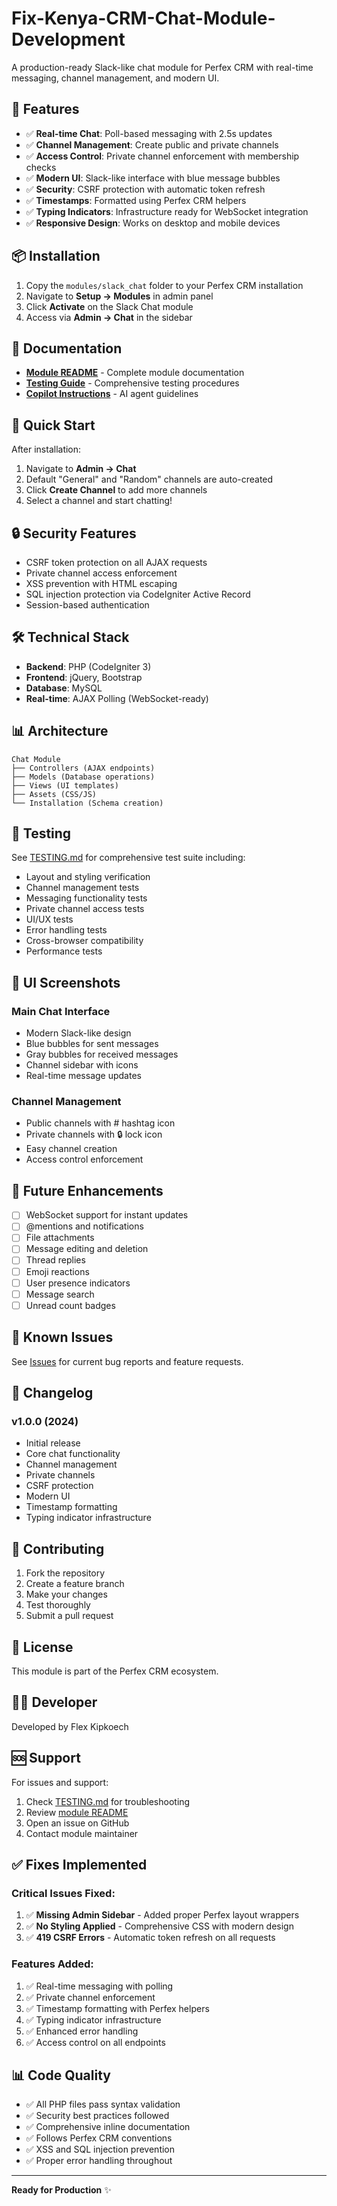 # Fix-Kenya-CRM-Chat-Module-Development

A production-ready Slack-like chat module for Perfex CRM with real-time messaging, channel management, and modern UI.

## 🚀 Features

- ✅ **Real-time Chat**: Poll-based messaging with 2.5s updates
- ✅ **Channel Management**: Create public and private channels
- ✅ **Access Control**: Private channel enforcement with membership checks
- ✅ **Modern UI**: Slack-like interface with blue message bubbles
- ✅ **Security**: CSRF protection with automatic token refresh
- ✅ **Timestamps**: Formatted using Perfex CRM helpers
- ✅ **Typing Indicators**: Infrastructure ready for WebSocket integration
- ✅ **Responsive Design**: Works on desktop and mobile devices

## 📦 Installation

1. Copy the `modules/slack_chat` folder to your Perfex CRM installation
2. Navigate to **Setup → Modules** in admin panel
3. Click **Activate** on the Slack Chat module
4. Access via **Admin → Chat** in the sidebar

## 📖 Documentation

- **[Module README](modules/slack_chat/README.md)** - Complete module documentation
- **[Testing Guide](TESTING.md)** - Comprehensive testing procedures
- **[Copilot Instructions](.github/copilot-instructions.md)** - AI agent guidelines

## 🎯 Quick Start

After installation:

1. Navigate to **Admin → Chat**
2. Default "General" and "Random" channels are auto-created
3. Click **Create Channel** to add more channels
4. Select a channel and start chatting!

## 🔒 Security Features

- CSRF token protection on all AJAX requests
- Private channel access enforcement
- XSS prevention with HTML escaping
- SQL injection protection via CodeIgniter Active Record
- Session-based authentication

## 🛠️ Technical Stack

- **Backend**: PHP (CodeIgniter 3)
- **Frontend**: jQuery, Bootstrap
- **Database**: MySQL
- **Real-time**: AJAX Polling (WebSocket-ready)

## 📊 Architecture

```
Chat Module
├── Controllers (AJAX endpoints)
├── Models (Database operations)
├── Views (UI templates)
├── Assets (CSS/JS)
└── Installation (Schema creation)
```

## 🧪 Testing

See [TESTING.md](TESTING.md) for comprehensive test suite including:

- Layout and styling verification
- Channel management tests
- Messaging functionality tests
- Private channel access tests
- UI/UX tests
- Error handling tests
- Cross-browser compatibility
- Performance tests

## 🎨 UI Screenshots

### Main Chat Interface
- Modern Slack-like design
- Blue bubbles for sent messages
- Gray bubbles for received messages
- Channel sidebar with icons
- Real-time message updates

### Channel Management
- Public channels with # hashtag icon
- Private channels with 🔒 lock icon
- Easy channel creation
- Access control enforcement

## 🚧 Future Enhancements

- [ ] WebSocket support for instant updates
- [ ] @mentions and notifications
- [ ] File attachments
- [ ] Message editing and deletion
- [ ] Thread replies
- [ ] Emoji reactions
- [ ] User presence indicators
- [ ] Message search
- [ ] Unread count badges

## 🐛 Known Issues

See [Issues](../../issues) for current bug reports and feature requests.

## 📝 Changelog

### v1.0.0 (2024)
- Initial release
- Core chat functionality
- Channel management
- Private channels
- CSRF protection
- Modern UI
- Timestamp formatting
- Typing indicator infrastructure

## 🤝 Contributing

1. Fork the repository
2. Create a feature branch
3. Make your changes
4. Test thoroughly
5. Submit a pull request

## 📄 License

This module is part of the Perfex CRM ecosystem.

## 👨‍💻 Developer

Developed by Flex Kipkoech

## 🆘 Support

For issues and support:
1. Check [TESTING.md](TESTING.md) for troubleshooting
2. Review [module README](modules/slack_chat/README.md)
3. Open an issue on GitHub
4. Contact module maintainer

## ✅ Fixes Implemented

### Critical Issues Fixed:
1. ✅ **Missing Admin Sidebar** - Added proper Perfex layout wrappers
2. ✅ **No Styling Applied** - Comprehensive CSS with modern design
3. ✅ **419 CSRF Errors** - Automatic token refresh on all requests

### Features Added:
1. ✅ Real-time messaging with polling
2. ✅ Private channel enforcement
3. ✅ Timestamp formatting with Perfex helpers
4. ✅ Typing indicator infrastructure
5. ✅ Enhanced error handling
6. ✅ Access control on all endpoints

## 📊 Code Quality

- ✅ All PHP files pass syntax validation
- ✅ Security best practices followed
- ✅ Comprehensive inline documentation
- ✅ Follows Perfex CRM conventions
- ✅ XSS and SQL injection prevention
- ✅ Proper error handling throughout

---

**Ready for Production** ✨